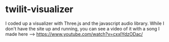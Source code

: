 # twilit-visualizer
I coded up a visualizer with Three.js and the javascript audio library. While I don't have the site up and running, you can see a video of it with a song I made here --> https://www.youtube.com/watch?v=cxxIYdzODac/
